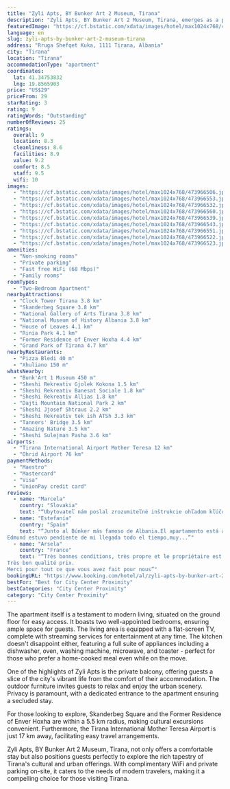 ```yaml
---
title: "Zyli Apts, BY Bunker Art 2 Museum, Tirana"
description: "Zyli Apts, BY Bunker Art 2 Museum, Tirana, emerges as a prime choice for travelers seeking a blend of comfort and convenience in the heart of Tirana."
featuredImage: "https://cf.bstatic.com/xdata/images/hotel/max1024x768/473966506.jpg?k=cebf27d8a81f667f23c82e20dd6d565c1aec823482024fd9934ce76486fe816a&o=&hp=1"
language: en
slug: zyli-apts-by-bunker-art-2-museum-tirana
address: "Rruga Shefqet Kuka, 1111 Tirana, Albania"
city: "Tirana"
location: "Tirana"
accommodationType: "apartment"
coordinates:
  lat: 41.34753832
  lng: 19.8565903
price: "US$29"
priceFrom: 29
starRating: 3
rating: 9
ratingWords: "Outstanding"
numberOfReviews: 25
ratings:
  overall: 9
  location: 8.3
  cleanliness: 8.6
  facilities: 8.9
  value: 9.2
  comfort: 8.5
  staff: 9.5
  wifi: 10
images:
  - "https://cf.bstatic.com/xdata/images/hotel/max1024x768/473966506.jpg?k=cebf27d8a81f667f23c82e20dd6d565c1aec823482024fd9934ce76486fe816a&o=&hp=1"
  - "https://cf.bstatic.com/xdata/images/hotel/max1024x768/473966553.jpg?k=e88ab49b82c076e84b46ea62b0b7b037ecfa5cf164def5453c4dbc7fc4aa81e3&o=&hp=1"
  - "https://cf.bstatic.com/xdata/images/hotel/max1024x768/473966532.jpg?k=1965baa98f922d2cd3a84f1deb450dc77b3a1499f826b2bffc1383676b87ccde&o=&hp=1"
  - "https://cf.bstatic.com/xdata/images/hotel/max1024x768/473966560.jpg?k=2aef322e80b6d2d19d39d80f512263913c896b8898dafa1c982690b3329497fd&o=&hp=1"
  - "https://cf.bstatic.com/xdata/images/hotel/max1024x768/473966539.jpg?k=f8ce5c2fff349e99263209ead831591fb14c4071280002a6dd182dc16f11013f&o=&hp=1"
  - "https://cf.bstatic.com/xdata/images/hotel/max1024x768/473966543.jpg?k=4de0980425269662f0ca18202ae067ab7fb102b2008a7bb2acd00d89274634f4&o=&hp=1"
  - "https://cf.bstatic.com/xdata/images/hotel/max1024x768/473966551.jpg?k=152dd6a1d56e0f4ba8a9dc3b9cfc94b661f7bc8aa94e9dff3d6ec56ed4d95474&o=&hp=1"
  - "https://cf.bstatic.com/xdata/images/hotel/max1024x768/473966522.jpg?k=5f81921fa6d1852dd3b0f0cc916014d6a9a9227d795cbfe244932386c1e74e4b&o=&hp=1"
  - "https://cf.bstatic.com/xdata/images/hotel/max1024x768/473966523.jpg?k=168ff968bb3862bff635b5b440f7ec0c9eaf42d5e0d7cf8561197dfd95ee9af0&o=&hp=1"
amenities:
  - "Non-smoking rooms"
  - "Private parking"
  - "Fast free WiFi (68 Mbps)"
  - "Family rooms"
roomTypes:
  - "Two-Bedroom Apartment"
nearbyAttractions:
  - "Clock Tower Tirana 3.8 km"
  - "Skanderbeg Square 3.8 km"
  - "National Gallery of Arts Tirana 3.8 km"
  - "National Museum of History Albania 3.8 km"
  - "House of Leaves 4.1 km"
  - "Rinia Park 4.1 km"
  - "Former Residence of Enver Hoxha 4.4 km"
  - "Grand Park of Tirana 4.7 km"
nearbyRestaurants:
  - "Pizza Bledi 40 m"
  - "Xhuliano 150 m"
whatsNearby:
  - "Bunk'Art 1 Museum 450 m"
  - "Sheshi Rekreativ Gjolek Kokona 1.5 km"
  - "Sheshi Rekreativ Banesat Sociale 1.8 km"
  - "Sheshi Rekreativ Allias 1.8 km"
  - "Dajti Mountain National Park 2 km"
  - "Sheshi Jjosef Shtraus 2.2 km"
  - "Sheshi Rekreativ tek ish ATSh 3.3 km"
  - "Tanners' Bridge 3.5 km"
  - "Amazing Nature 3.5 km"
  - "Sheshi Sulejman Pasha 3.6 km"
airports:
  - "Tirana International Airport Mother Teresa 12 km"
  - "Ohrid Airport 76 km"
paymentMethods:
  - "Maestro"
  - "Mastercard"
  - "Visa"
  - "UnionPay credit card"
reviews:
  - name: "Marcela"
    country: "Slovakia"
    text: "“Ubytovateľ nám poslal zrozumiteľné inštrukcie ohľadom kľúčov, parkovania a platenia. Byt bol čistý, priestranný a tichý. Bolo v ňom všetko potrebné na prípravu jedla. V blízkosti sú potraviny, reštaurácie. Byt splnil naše očakávania.”"
  - name: "Estefanía"
    country: "Spain"
    text: "“Junto al Búnker más famoso de Albania.El apartamento está alejado del centro pero yo lo prefería así porque quería conocer Tirana,y no sólo el centro de la capital,adentrarme en otras zonas.
Edmund estuvo pendiente de mi llegada todo el tiempo,muy...”"
  - name: "Arsela"
    country: "France"
    text: "“Très bonnes conditions, très propre et le propriétaire est très accueillant.
Très bon qualité prix.
Merci pour tout ce que vous avez fait pour nous”"
bookingURL: "https://www.booking.com/hotel/al/zyli-apts-by-bunker-art-2-museum-tirana-tirana.en-gb.html?aid=8035640"
bestFor: "Best for City Center Proximity"
bestCategories: "City Center Proximity"
category: "City Center Proximity"
---
```


The apartment itself is a testament to modern living, situated on the ground floor for easy access. It boasts two well-appointed bedrooms, ensuring ample space for guests. The living area is equipped with a flat-screen TV, complete with streaming services for entertainment at any time. The kitchen doesn't disappoint either, featuring a full suite of appliances including a dishwasher, oven, washing machine, microwave, and toaster - perfect for those who prefer a home-cooked meal even while on the move.

One of the highlights of Zyli Apts is the private balcony, offering guests a slice of the city's vibrant life from the comfort of their accommodation. The outdoor furniture invites guests to relax and enjoy the urban scenery. Privacy is paramount, with a dedicated entrance to the apartment ensuring a secluded stay.

For those looking to explore, Skanderbeg Square and the Former Residence of Enver Hoxha are within a 5.5 km radius, making cultural excursions convenient. Furthermore, the Tirana International Mother Teresa Airport is just 17 km away, facilitating easy travel arrangements.

Zyli Apts, BY Bunker Art 2 Museum, Tirana, not only offers a comfortable stay but also positions guests perfectly to explore the rich tapestry of Tirana's cultural and urban offerings. With complimentary WiFi and private parking on-site, it caters to the needs of modern travelers, making it a compelling choice for those visiting Tirana.